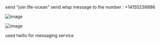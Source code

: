send "join life-ocean"
send wtsp message to the number : +14155238886

![image](https://github.com/user-attachments/assets/61ed278f-18f8-4a8c-aefd-5451bfc456d4)

![image](https://github.com/user-attachments/assets/48bbc798-4f6b-4e09-ad86-d5f4959233ea)


used twilio for messaging service
